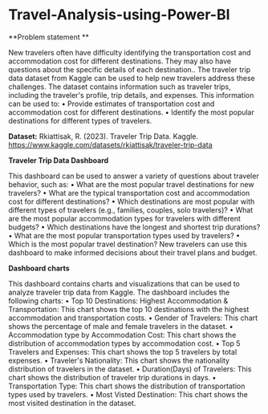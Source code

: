 # Travel-Analysis-using-Power-BI

**Problem statement **

New travelers often have difficulty identifying the transportation cost and accommodation cost for different destinations. They may also have questions about the specific details of each destination..
The traveler trip data dataset from Kaggle can be used to help new travelers address these challenges. The dataset contains information such as traveler trips, including the traveler's profile, trip details, and expenses. This information can be used to:
•	Provide estimates of transportation cost and accommodation cost for different destinations.
•	Identify the most popular destinations for different types of travelers.

**Dataset:** Rkiattisak, R. (2023). Traveler Trip Data. Kaggle. https://www.kaggle.com/datasets/rkiattisak/traveler-trip-data

**Traveler Trip Data Dashboard**

This dashboard can be used to answer a variety of questions about traveler behavior, such as:
•	What are the most popular travel destinations for new travelers?
•	What are the typical transportation cost and accommodation cost for different destinations?
•	Which destinations are most popular with different types of travelers (e.g., families, couples, solo travelers)?
•	What are the most popular accommodation types for travelers with different budgets?
•	Which destinations have the longest and shortest trip durations?
•	What are the most popular transportation types used by travelers?
•	Which is the most popular travel destination?
New travelers can use this dashboard to make informed decisions about their travel plans and budget.

**Dashboard charts**

This dashboard contains charts and visualizations that can be used to analyze traveler trip data from Kaggle. The dashboard includes the following charts:
•	Top 10 Destinations: Highest Accommodation & Transportation: This chart shows the top 10 destinations with the highest accommodation and transportation costs.
•	Gender of Travelers: This chart shows the percentage of male and female travelers in the dataset.
•	Accommodation type by Accommodation Cost: This chart shows the distribution of accommodation types by accommodation cost.
•	Top 5 Travelers and Expenses: This chart shows the top 5 travelers by total expenses.
•	Traveler's Nationality: This chart shows the nationality distribution of travelers in the dataset.
•	Duration(Days) of Travelers: This chart shows the distribution of traveler trip durations in days.
•	Transportation Type: This chart shows the distribution of transportation types used by travelers.
•	Most Visted Destination: This chart shows the most visited destination in the dataset.

